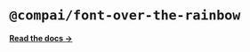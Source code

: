 # `@compai/font-over-the-rainbow`

[**Read the docs &rarr;**](https://components.ai/docs/typefaces/over-the-rainbow)
